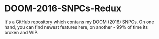 # DOOM-2016-SNPCs-Redux

It`s a GitHub repository which contains my DOOM (2016) SNPCs. 
On one hand, you can find newest features here, on another - 99% of time its broken and WIP.
